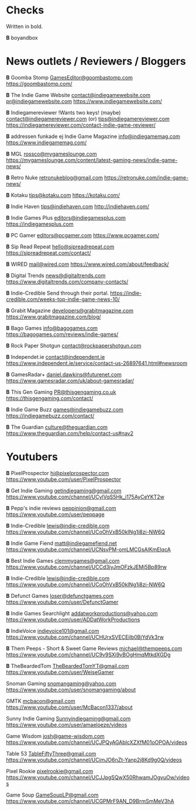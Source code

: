 # Checks
Written in bold.

**B** boyandbox

# News outlets / Reviewers / Bloggers

**B**
Goomba Stomp
GamesEditor@goombastomp.com
https://goombastomp.com/

**B**
The Indie Game Website
contact@indiegamewebsite.com
pr@indiegamewebsite.com
https://www.indiegamewebsite.com/

**B**
Indiegamereviewer !Wants two keys!
(maybe) contact@indiegamereviewer.com
(or) tips@indiegamereviewer.com
https://indiegamereviewer.com/contact-indie-game-reviewer/

**B** addressen funkade ej
Indie Game Magazine
info@indiegamemag.com
https://www.indiegamemag.com/

**B**
MGL
rossco@mygameslounge.com
https://mygameslounge.com/content/latest-gaming-news/indie-game-news/

**B**
Retro Nuke
retronukeblog@gmail.com
https://retronuke.com/indie-game-news/

**B**
Kotaku
tips@kotaku.com
https://kotaku.com/

**B**
Indie Haven
tips@indiehaven.com
http://indiehaven.com/

**B**
Indie Games Plus
editors@indiegamesplus.com
https://indiegamesplus.com

**B**
PC Gamer
editors@pcgamer.com
https://www.pcgamer.com/

**B**
Sip Read Repeat
hello@sipreadrepeat.com
https://sipreadrepeat.com/contact/

**B**
WIRED
mail@wired.com
https://www.wired.com/about/feedback/

**B**
Digital Trends
news@digitaltrends.com
https://www.digitaltrends.com/company-contacts/

**B**
Indie-Credible
Send through their portal.
https://indie-credible.com/weeks-top-indie-game-news-10/

**B**
Grabit Magazine
developers@grabitmagazine.com
https://www.grabitmagazine.com/blog/

**B**
Bago Games
info@bagogames.com
https://bagogames.com/reviews/indie-games/

**B**
Rock Paper Shotgun
contact@rockpapershotgun.com

**B**
Independet.ie
contact@independent.ie 
https://www.independent.ie/service/contact-us-26897641.html#newsroom

**B**
GamesRadar+
daniel.dawkins@futurenet.com
https://www.gamesradar.com/uk/about-gamesradar/

**B**
This Gen Gaming
PR@thisgengaming.co.uk 
https://thisgengaming.com/contact/

**B**
Indie Game Buzz
games@indiegamebuzz.com
https://indiegamebuzz.com/contact/

**B**
The Guardian
culture@theguardian.com
https://www.theguardian.com/help/contact-us#nav2

# Youtubers

**B**
PixelProspector
hi@pixelprospector.com
https://www.youtube.com/user/PixelProspector

**B**
Get Indie Gaming
getindiegaming@gmail.com 
https://www.youtube.com/channel/UCylVqS5Hk_i175AyCeYKT2w

**B**
Pepp's indie reviews
peppinion@gmail.com
https://www.youtube.com/user/peppage

**B**
Indie-Credible
lewis@indie-credible.com
https://www.youtube.com/channel/UCoOhVxB50kINg1i8zi-NW6Q

**B**
Indie Game Fiend
matt@indiegamefiend.net
https://www.youtube.com/channel/UCNsvPM-omLMCGsAlKmElqcA

**B**
Best Indie Games
clemmygames@gmail.com
https://www.youtube.com/channel/UCCd3jyJmOFzkJEMj5Bp89rw

**B**
Indie-Credible
lewis@indie-credible.com
https://www.youtube.com/channel/UCoOhVxB50kINg1i8zi-NW6Q

**B**
Defunct Games
loser@defunctgames.com
https://www.youtube.com/user/DefunctGamer

**B**
Indie Games Searchlight
addatworkproductions@yahoo.com
https://www.youtube.com/user/ADDatWorkProductions

**B**
IndieVoice
indievoice101@gmail.com
https://www.youtube.com/channel/UCHUrxSVECEiIb0BjYdVk3rw

**B**
Them Peeps - Short & Sweet Game Reviews
michael@thempeeps.com
https://www.youtube.com/channel/UC9v9SXi9vBOgHmqMtkdXGDg

**B**
TheBeardedTom
TheBeardedTomYT@gmail.com
https://www.youtube.com/user/WeiseGamer

Snoman Gaming
snomangaming@yahoo.com
https://www.youtube.com/user/snomangaming/about

GMTK
mcbacon@gmail.com
https://www.youtube.com/user/McBacon1337/about

Sunny Indie Gaming
Sunnyindiegaming@gmail.com
https://www.youtube.com/user/amaeloeze/videos

Game Wisdom
josh@game-wisdom.com
https://www.youtube.com/channel/UCJPQyAGAbIcXZXfM01oOPOA/videos

Table 53
TableFiftyThree@gmail.com
https://www.youtube.com/channel/UCimJO6nZt-Yanp2j8Kd9g0Q/videos

Pixel Rookie
pixelrookie@gmail.com
https://www.youtube.com/channel/UCJJpgSQwX50RhwamJOgvuOw/videos

Game Soup
GameSoupLP@gmail.com
https://www.youtube.com/channel/UCGPMrF9AN_D9BrmSmMeV3hA
